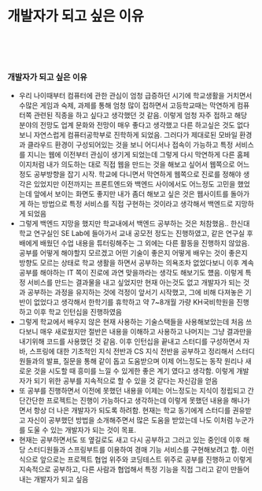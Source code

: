 # 개발자가 되고 싶은 이유

<br><br><br>

### 개발자가 되고 싶은 이유
- 우리 나이때부터 컴퓨터에 관한 관심이 엄청 급증하던 시기에 학교생활을 거치면서 수많은 게임과 숙제, 과제를 통해 엄청 많이 접하면서 고등학교때는 막연하게 컴퓨터쪽 관련된 직종을 하고 싶다고 생각했던 것 같음. 이렇게 엄청 자주 접하고 해당 분야의 전망도 업계 문화와 전망이 매우 좋다고 생각했고 다른 하고싶은 것도 없다보니 자연스럽게 컴퓨터공학부로 진학하게 되었음. 그러다가 제대로된 모바일 환경과 클라우드 환경이 구성되어있는 것을 보니 어디서나 접속이 가능하고 특정 서비스를 지니는 웹에 이전부터 관심이 생기게 되었는데 그렇게 다시 막연하게 다른 홈페이지처럼 내가 의도하는 대로 직접 웹을 만드는 것을 해보고 싶어서 웹쪽으로 어느정도 공부방향을 잡기 시작. 학교에 다니면서 막연하게 웹쪽으로 진로를 정해야 생각은 있었지만 이전까지는 프론트엔드와 백엔드 사이에서도 어느정도 고민을 했었는데 앞에서 보이는 화면도 좋지만 내가 좀더 해보고 싶은 것은 웹사이트를 돌아가게 하는 방법으로 특정 서비스를 직접 구현하는 것이라고 생각해서 백엔드로 지망하게 되었음
- 그렇게 백엔드 지망을 했지만 학교내에서 백엔드 공부하는 것은 처참했음.. 한신대학교 연구실인 SE Lab에 들아가서 교내 공모전 정도는 진행하였고, 같은 연구실 후배에게 배웠던 수업 내용을 튜터링해주는 그 외에는 다른 활동을 진행하지 않았음. 공부를 어떻게 해야할지 모르겠고 어떤 기술이 좋은지 어떻게 배우는 것이 좋은지 방향도 모르는 상태로 학교 생활을 하면서 공부하는 의욕조차 없었다보니 이후 계속 공부를 해야하는 IT 쪽이 진로에 과연 맞을까라는 생각도 해보기도 헀음. 이렇게 특정 서비스를 만드는 결과물을 내고 싶었지만 현재 아는것도 없고 개발자가 되는 것과 공부하는 과정을 유지하는 것에 걱정이 앞서기 시작했고, 그에 비해 다져놓은 기반이 없었다고 생각해서 한학기를 휴학하고 약 7~8개월 가량 KH국비학원을 진행하고 이후 학교 인턴십을 진행하였음
- 그렇게 학교에서 배우지 않은 현재 사용하는 기술스택들을 사용해보았는데 처음 쓰다보니 매우 새로웠지만 절반은 내용을 이해하고 사용하고 나머지는 그냥 결과만을 내기위해 코드를 사용했던 것 같음. 이후 인턴십을 끝내고 스터디를 구성하면서 자바, 스프링에 대한 기초적인 지식 전반과 CS 지식 전반을 공부하고 정리해서 스터디원들과의 발표, 질문을 통해 같이 돕고 도움받으며 이제 어느정도는 동작 원리나 새로운 것을 시도할 때 흥미를 느낄 수 있게한 좋은 계기 였다고 생각함. 이렇게 개발자가 되기 위한 공부를 지속적으로 할 수 있을 것 같다는 자신감을 얻음
- 또 공부를 진행하면서 이전에 못했던 내용을 이제는 어느정도는 지식이 정립되고 간단간단한 프로젝트는 진행이 가능하다고 생각하는데 이렇게 못했던 내용을 해나가면서 항상 더 나은 개발자가 되도록 하려함. 현재는 학교 동기에게 스터디를 권유받고 자신이 공부했던 방법을 소개해주면서 많은 도움을 받았는데 나도 이처럼 누군가를 도울 수 있는 개발자가 되는 것이 목표.
- 현재는 공부하면서도 또 옆길로도 새고 다시 공부하고 그러고 있는 중인데 이후 해당 스터디원들과 스프링부트를 이용하여 경매 기능 서비스를 구현해보려고 함. 이런식으로 앞으로는 프로젝트 협업 위주와 코딩테스트 위주로 공부를 진행하고 이렇게 지속적으로 공부하고, 다른 사람과 협업해서 특정 기능을 직접 그리고 같이 만들어내는 개발자가 되고 싶음